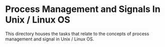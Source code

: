 # Process Management and Signals In Unix / Linux OS

This directory houses the tasks that relate to the concepts of process management and signal in Unix / Linux OS.
